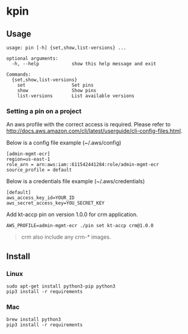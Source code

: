 # kpin

## Usage

```
usage: pin [-h] {set,show,list-versions} ...

optional arguments:
  -h, --help            show this help message and exit

Commands:
  {set,show,list-versions}
    set                 Set pins
    show                Show pins
    list-versions       List available versions
```

### Setting a pin on a project

An aws profile with the correct access is required. Please refer to http://docs.aws.amazon.com/cli/latest/userguide/cli-config-files.html.

Below is a config file example (~/.aws/config)

```
[admin-mgmt-ecr]
region=us-east-1
role_arn = arn:aws:iam::611542441284:role/admin-mgmt-ecr
source_profile = default
``` 

Below is a credentials file example (~/.aws/credentials)

```
[default]
aws_access_key_id=YOUR_ID
aws_secret_access_key=YOU_SECRET_KEY
```

Add kt-accp pin on version 1.0.0 for crm application.
```
AWS_PROFILE=admin-mgmt-ecr ./pin set kt-accp crm@1.0.0
```
 > crm also include any crm-* images.

## Install

### Linux

```
sudo apt-get install python3-pip python3
pip3 install -r requirements
```

### Mac

```
brew install python3
pip3 install -r requirements
```

